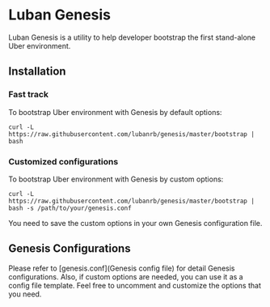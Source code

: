 # Luban Genesis

Luban Genesis is a utility to help developer bootstrap the first stand-alone Uber environment.

## Installation

### Fast track

To bootstrap Uber environment with Genesis by default options: 

```
curl -L https://raw.githubusercontent.com/lubanrb/genesis/master/bootstrap | bash
```

### Customized configurations

To bootstrap Uber environment with Genesis by custom options:

```
curl -L https://raw.githubusercontent.com/lubanrb/genesis/master/bootstrap | bash -s /path/to/your/genesis.conf
```

You need to save the custom options in your own Genesis configuration file.

## Genesis Configurations

Please refer to [genesis.conf](Genesis config file) for detail Genesis configurations. Also, if custom options are needed, you can use it as a config file template. Feel free to uncomment and customize the options that you need.
